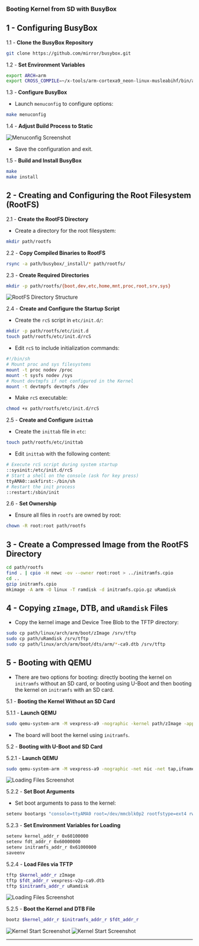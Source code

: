 
### Booting Kernel from SD with BusyBox

## 1 - Configuring BusyBox

1.1 - **Clone the BusyBox Repository**

```bash
git clone https://github.com/mirror/busybox.git
```

1.2 - **Set Environment Variables**

```bash
export ARCH=arm
export CROSS_COMPILE=~/x-tools/arm-cortexa9_neon-linux-musleabihf/bin/arm-cortexa9_neon-linux-musleabihf-
```

1.3 - **Configure BusyBox**

- Launch `menuconfig` to configure options:

```bash
make menuconfig
```

1.4 - **Adjust Build Process to Static**

![Menuconfig Screenshot](https://github.com/Khedr05/ITI_Android_Automotive_Track/blob/main/04_Embedded_Linux/00_Tasks/04_bootingOnInitramfs/img/00_menuConfig.png) 

- Save the configuration and exit.

1.5 - **Build and Install BusyBox**

```bash
make
make install
```

## 2 - Creating and Configuring the Root Filesystem (RootFS)

2.1 - **Create the RootFS Directory**

- Create a directory for the root filesystem:

```bash
mkdir path/rootfs
```

2.2 - **Copy Compiled Binaries to RootFS**

```bash
rsync -a path/busybox/_install/* path/rootfs/
```

2.3 - **Create Required Directories**

```bash
mkdir -p path/rootfs/{boot,dev,etc,home,mnt,proc,root,srv,sys}
```

![RootFS Directory Structure](https://github.com/Khedr05/ITI_Android_Automotive_Track/blob/main/04_Embedded_Linux/00_Tasks/04_bootingOnInitramfs/img/01_rootfs.png)

2.4 - **Create and Configure the Startup Script**

- Create the `rcS` script in `etc/init.d/`:

```bash
mkdir -p path/rootfs/etc/init.d
touch path/rootfs/etc/init.d/rcS
```

- Edit `rcS` to include initialization commands:

```bash
#!/bin/sh
# Mount proc and sys filesystems
mount -t proc nodev /proc
mount -t sysfs nodev /sys
# Mount devtmpfs if not configured in the Kernel
mount -t devtmpfs devtmpfs /dev
```

- Make `rcS` executable:

```bash
chmod +x path/rootfs/etc/init.d/rcS
```

2.5 - **Create and Configure `inittab`**

- Create the `inittab` file in `etc`:

```bash
touch path/rootfs/etc/inittab
```

- Edit `inittab` with the following content:

```bash
# Execute rcS script during system startup
::sysinit:/etc/init.d/rcS
# Start a shell on the console (ask for key press)
ttyAMA0::askfirst:-/bin/sh
# Restart the init process
::restart:/sbin/init
```

2.6 - **Set Ownership**

- Ensure all files in `rootfs` are owned by root:

```bash
chown -R root:root path/rootfs
```

## 3 - Create a Compressed Image from the RootFS Directory

```bash
cd path/rootfs
find . | cpio -H newc -ov --owner root:root > ../initramfs.cpio
cd ..
gzip initramfs.cpio
mkimage -A arm -O linux -T ramdisk -d initramfs.cpio.gz uRamdisk
```

## 4 - Copying `zImage`, DTB, and `uRamdisk` Files

- Copy the kernel image and Device Tree Blob to the TFTP directory:

```bash
sudo cp path/linux/arch/arm/boot/zImage /srv/tftp
sudo cp path/uRamdisk /srv/tftp
sudo cp path/linux/arch/arm/boot/dts/arm/*-ca9.dtb /srv/tftp
```

## 5 - Booting with QEMU

- There are two options for booting: directly booting the kernel on `initramfs` without an SD card, or booting using U-Boot and then booting the kernel on `initramfs` with an SD card.

5.1 - **Booting the Kernel Without an SD Card**

5.1.1 - **Launch QEMU**

```bash
sudo qemu-system-arm -M vexpress-a9 -nographic -kernel path/zImage -append "console=ttyAMA0 rdinit=/bin/sh" -dtb path/vexpress-v2p-ca9.dtb -initrd path/initramfs.cpio.gz
```

- The board will boot the kernel using `initramfs`.

5.2 - **Booting with U-Boot and SD Card**

5.2.1 - **Launch QEMU**

```bash
sudo qemu-system-arm -M vexpress-a9 -nographic -net nic -net tap,ifname=tap0,script=path/myNetwork -kernel path/u-boot -sd path/sd.img
```

![Loading Files Screenshot](https://github.com/Khedr05/ITI_Android_Automotive_Track/blob/main/04_Embedded_Linux/00_Tasks/04_bootingOnInitramfs/img/02_kernelOnInitramfs.png)

5.2.2 - **Set Boot Arguments**

- Set boot arguments to pass to the kernel:

```bash
setenv bootargs "console=ttyAMA0 root=/dev/mmcblk0p2 rootfstype=ext4 rw rootwait init=/sbin/init"
```

5.2.3 - **Set Environment Variables for Loading**

```bash
setenv kernel_addr_r 0x60100000
setenv fdt_addr_r 0x60000000
setenv initramfs_addr_r 0x61000000
saveenv
```

5.2.4 - **Load Files via TFTP**

```bash
tftp $kernel_addr_r zImage
tftp $fdt_addr_r vexpress-v2p-ca9.dtb
tftp $initramfs_addr_r uRamdisk
```

![Loading Files Screenshot](https://github.com/Khedr05/ITI_Android_Automotive_Track/blob/main/04_Embedded_Linux/00_Tasks/04_bootingOnInitramfs/img/03_loadFiles.png)

5.2.5 - **Boot the Kernel and DTB File**

```bash
bootz $kernel_addr_r $initramfs_addr_r $fdt_addr_r
```

![Kernel Start Screenshot](https://github.com/Khedr05/ITI_Android_Automotive_Track/blob/main/04_Embedded_Linux/00_Tasks/04_bootingOnInitramfs/img/04_initRam.png)
![Kernel Start Screenshot](https://github.com/Khedr05/ITI_Android_Automotive_Track/blob/main/04_Embedded_Linux/00_Tasks/04_bootingOnInitramfs/img/05_KernelOnInitramfsSd.png)

---

